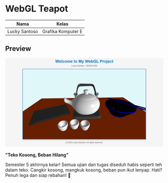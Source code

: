 # WebGL Teapot

| **Nama**      | **Kelas**          |
| ------------- | ------------------ |
| Lucky Santoso | Grafika Komputer E |

## Preview

![alt text](image.png)

**"Teko Kosong, Beban Hilang"**

Semester 5 akhirnya kelar! Semua ujian dan tugas diseduh habis seperti teh dalam teko. Cangkir kosong, mangkuk kosong, beban pun ikut lenyap. Hati? Penuh lega dan siap rebahan! 🎉
